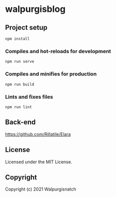 # walpurgisblog

## Project setup
```
npm install
```

### Compiles and hot-reloads for development
```
npm run serve
```

### Compiles and minifies for production
```
npm run build
```

### Lints and fixes files
```
npm run lint
```

## Back-end
https://github.com/Rillatile/Elara

## License 
Licensed under the MIT License.

## Copyright
Copyright (c) 2021 Walpurgisnatch
